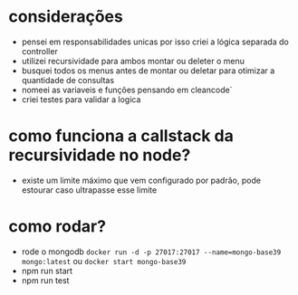 # considerações
- pensei em responsabilidades unicas por isso criei a lógica separada do controller
- utilizei recursividade para ambos montar ou deleter o menu
- busquei todos os menus antes de montar ou deletar para otimizar a quantidade de consultas
- nomeei as variaveis e funções pensando em cleancode`
- criei testes para validar a logica

# como funciona a callstack da recursividade no node?
  - existe um limite máximo que vem configurado por padrão, pode estourar caso ultrapasse esse limite

# como rodar?
  - rode o mongodb
  `docker run -d -p 27017:27017 --name=mongo-base39 mongo:latest` ou `docker start mongo-base39`
  - npm run start
  - npm run test